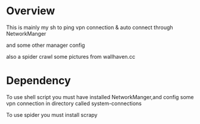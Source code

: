 Overview
==========
This is mainly my sh to ping vpn connection & auto connect through NetworkManger

and some other manager config

also a spider crawl some pictures from wallhaven.cc

Dependency
============
To use shell script you must have installed NetworkManger,and config some vpn connection in directory called system-connections

To use spider you must install scrapy
